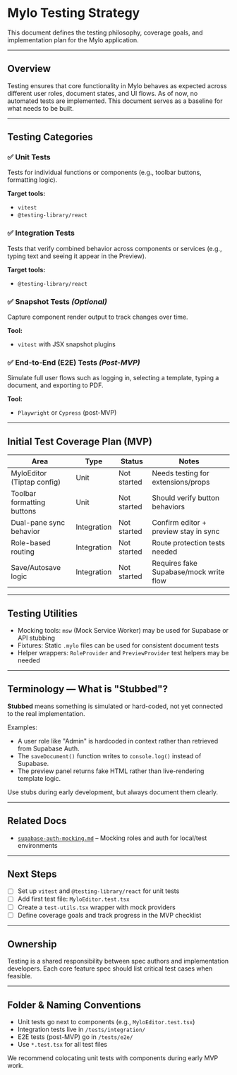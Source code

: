 # Mylo Testing Strategy

This document defines the testing philosophy, coverage goals, and implementation plan for the Mylo application.

---

## Overview

Testing ensures that core functionality in Mylo behaves as expected across different user roles, document states, and UI flows. As of now, no automated tests are implemented. This document serves as a baseline for what needs to be built.

---

## Testing Categories

### ✅ Unit Tests
Tests for individual functions or components (e.g., toolbar buttons, formatting logic).

**Target tools:**
- `vitest`
- `@testing-library/react`

### ✅ Integration Tests
Tests that verify combined behavior across components or services (e.g., typing text and seeing it appear in the Preview).

**Target tools:**
- `@testing-library/react`

### ✅ Snapshot Tests *(Optional)*
Capture component render output to track changes over time.

**Tool:**
- `vitest` with JSX snapshot plugins

### ✅ End-to-End (E2E) Tests *(Post-MVP)*
Simulate full user flows such as logging in, selecting a template, typing a document, and exporting to PDF.

**Tool:**
- `Playwright` or `Cypress` (post-MVP)

---

## Initial Test Coverage Plan (MVP)

| Area                        | Type         | Status      | Notes                                 |
|-----------------------------|--------------|-------------|----------------------------------------|
| MyloEditor (Tiptap config)  | Unit         | Not started | Needs testing for extensions/props     |
| Toolbar formatting buttons  | Unit         | Not started | Should verify button behaviors         |
| Dual-pane sync behavior     | Integration  | Not started | Confirm editor + preview stay in sync |
| Role-based routing          | Integration  | Not started | Route protection tests needed          |
| Save/Autosave logic         | Integration  | Not started | Requires fake Supabase/mock write flow |

---

## Testing Utilities

- Mocking tools: `msw` (Mock Service Worker) may be used for Supabase or API stubbing
- Fixtures: Static `.mylo` files can be used for consistent document tests
- Helper wrappers: `RoleProvider` and `PreviewProvider` test helpers may be needed

---

## Terminology — What is "Stubbed"?

**Stubbed** means something is simulated or hard-coded, not yet connected to the real implementation.

Examples:
- A user role like "Admin" is hardcoded in context rather than retrieved from Supabase Auth.
- The `saveDocument()` function writes to `console.log()` instead of Supabase.
- The preview panel returns fake HTML rather than live-rendering template logic.

Use stubs during early development, but always document them clearly.

---

## Related Docs

- [`supabase-auth-mocking.md`](./system-guidelines/supabase-auth-mocking.md) – Mocking roles and auth for local/test environments

---

## Next Steps

- [ ] Set up `vitest` and `@testing-library/react` for unit tests
- [ ] Add first test file: `MyloEditor.test.tsx`
- [ ] Create a `test-utils.tsx` wrapper with mock providers
- [ ] Define coverage goals and track progress in the MVP checklist

---

## Ownership

Testing is a shared responsibility between spec authors and implementation developers. Each core feature spec should list critical test cases when feasible.


---

## Folder & Naming Conventions

- Unit tests go next to components (e.g., `MyloEditor.test.tsx`)
- Integration tests live in `/tests/integration/`
- E2E tests (post-MVP) go in `/tests/e2e/`
- Use `*.test.tsx` for all test files

We recommend colocating unit tests with components during early MVP work.
